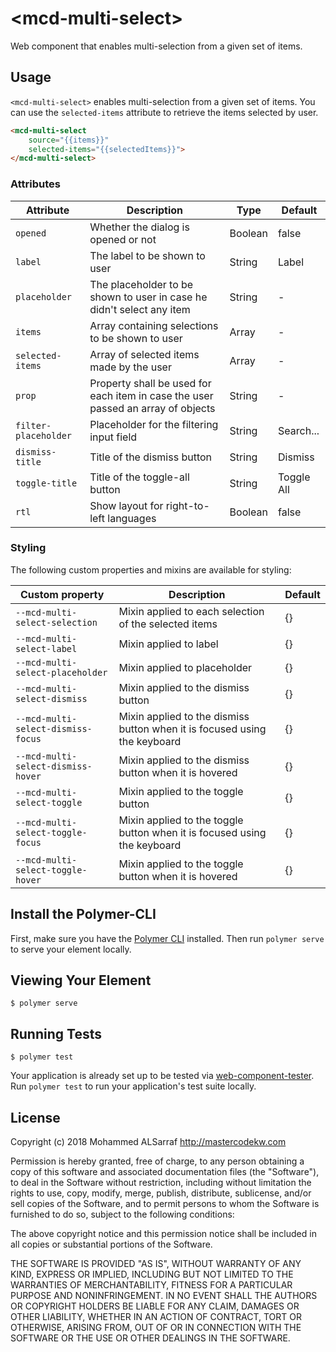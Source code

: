 # \<mcd-multi-select\>

Web component that enables multi-selection from a given set of items.

## Usage

`<mcd-multi-select>` enables multi-selection from a given set of items. You can use the `selected-items` attribute to retrieve the items selected by user.

```html
<mcd-multi-select 
	source="{{items}}"
	selected-items="{{selectedItems}}">
</mcd-multi-select>
```

### Attributes

| Attribute | Description | Type | Default |
| --------- | ----------- | ---- | ------- |
| `opened` | Whether the dialog is opened or not | Boolean | false |
| `label` | The label to be shown to user | String | Label |
| `placeholder` | The placeholder to be shown to user in case he didn't select any item | String | - |
| `items` | Array containing selections to be shown to user | Array | - |
| `selected-items` | Array of selected items made by the user | Array | - |
| `prop` | Property shall be used for each item in case the user passed an array of objects | String | - |
| `filter-placeholder` | Placeholder for the filtering input field | String | Search... |
| `dismiss-title` | Title of the dismiss button | String | Dismiss |
| `toggle-title` | Title of the toggle-all button | String | Toggle All |
| `rtl` | Show layout for right-to-left languages | Boolean | false |

### Styling

The following custom properties and mixins are available for styling:

| Custom property | Description | Default |
| --------------- | ----------- | ------- |
| `--mcd-multi-select-selection` | Mixin applied to each selection of the selected items | {} |
| `--mcd-multi-select-label ` | Mixin applied to label | {} |
| `--mcd-multi-select-placeholder` | Mixin applied to placeholder | {} |
| `--mcd-multi-select-dismiss` | Mixin applied to the dismiss button | {} |
| `--mcd-multi-select-dismiss-focus` | Mixin applied to the dismiss button when it is focused using the keyboard | {} |
| `--mcd-multi-select-dismiss-hover` | Mixin applied to the dismiss button when it is hovered | {} |
| `--mcd-multi-select-toggle` | Mixin applied to the toggle button | {} |
| `--mcd-multi-select-toggle-focus` | Mixin applied to the toggle button when it is focused using the keyboard | {} |
| `--mcd-multi-select-toggle-hover` | Mixin applied to the toggle button when it is hovered | {} |

## Install the Polymer-CLI

First, make sure you have the [Polymer CLI](https://www.npmjs.com/package/polymer-cli) installed. Then run `polymer serve` to serve your element locally.

## Viewing Your Element

```
$ polymer serve
```

## Running Tests

```
$ polymer test
```

Your application is already set up to be tested via [web-component-tester](https://github.com/Polymer/web-component-tester). Run `polymer test` to run your application's test suite locally.

## License

Copyright (c) 2018  Mohammed ALSarraf <http://mastercodekw.com>

Permission is hereby granted, free of charge, to any person obtaining a copy of this software and associated documentation files (the "Software"), to deal in the Software without restriction, including without limitation the rights to use, copy, modify, merge, publish, distribute, sublicense, and/or sell copies of the Software, and to permit persons to whom the Software is furnished to do so, subject to the following conditions:

The above copyright notice and this permission notice shall be included in all copies or substantial portions of the Software.

THE SOFTWARE IS PROVIDED "AS IS", WITHOUT WARRANTY OF ANY KIND, EXPRESS OR IMPLIED, INCLUDING BUT NOT LIMITED TO THE WARRANTIES OF MERCHANTABILITY, FITNESS FOR A PARTICULAR PURPOSE AND NONINFRINGEMENT. IN NO EVENT SHALL THE AUTHORS OR COPYRIGHT HOLDERS BE LIABLE FOR ANY CLAIM, DAMAGES OR OTHER LIABILITY, WHETHER IN AN ACTION OF CONTRACT, TORT OR OTHERWISE, ARISING FROM, OUT OF OR IN CONNECTION WITH THE SOFTWARE OR THE USE OR OTHER DEALINGS IN THE SOFTWARE.